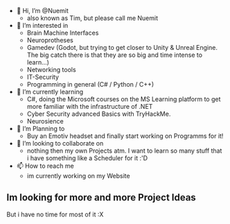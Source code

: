 - 👋 Hi, I’m @Nuemit
  - also known as Tim, but please call me Nuemit
- 👀 I’m interested in
  - Brain Machine Interfaces
  - Neuroprotheses
  - Gamedev (Godot, but trying to get closer to Unity & Unreal Engine. The big catch there is that they are so big and time intense to learn...)
  - Networking tools
  - IT-Security
  - Programming in general (C# / Python / C++)
- 🌱 I’m currently learning 
  - C#, doing the Microsoft courses on the MS Learning platform to get more familiar with the infrastructure of .NET
  - Cyber Security advanced Basics with TryHackMe.
  - Neurosience
- 💜 I’m Planning to
  - Buy an Emotiv headset and finally start working on Programms for it!
- 💞️ I’m looking to collaborate on 
  - nothing then my own Projects atm. I want to learn so many stuff that i have something like a Scheduler for it :'D
- 📫 How to reach me
  - im currently working on my Website
  
## Im looking for more and more Project Ideas
But i have no time for most of it :X
